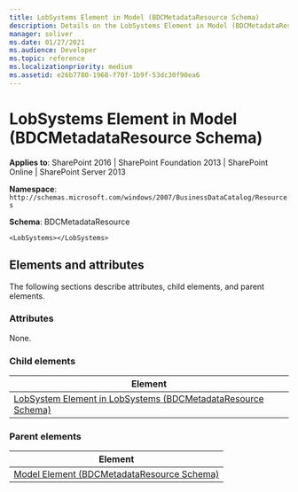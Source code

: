 ```yaml
---
title: LobSystems Element in Model (BDCMetadataResource Schema)
description: Details on the LobSystems Element in Model (BDCMetadataResource Schema)
manager: soliver
ms.date: 01/27/2021
ms.audience: Developer
ms.topic: reference
ms.localizationpriority: medium
ms.assetid: e26b7780-1968-f70f-1b9f-53dc30f90ea6
---
```


# LobSystems Element in Model (BDCMetadataResource Schema)

**Applies to**: SharePoint 2016 | SharePoint Foundation 2013 | SharePoint Online | SharePoint Server 2013

**Namespace**: `http://schemas.microsoft.com/windows/2007/BusinessDataCatalog/Resources`

**Schema**: BDCMetadataResource

```
<LobSystems></LobSystems>
```

## Elements and attributes

The following sections describe attributes, child elements, and parent elements.

### Attributes

None.

### Child elements
|Element|
|----|
|[LobSystem Element in LobSystems (BDCMetadataResource Schema)](lobsystem-element-in-lobsystems-bdcmetadataresource-schema.md)|


### Parent elements
|Element|
|----|
|[Model Element (BDCMetadataResource Schema)](model-element-bdcmetadataresource-schema.md)|
